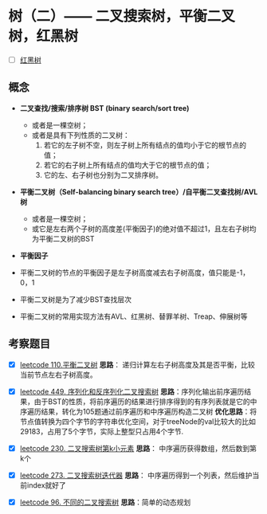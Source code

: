 # 树（二）—— 二叉搜索树，平衡二叉树，红黑树
- [ ]  [红黑树](https://mp.weixin.qq.com/s/qeTvShB42ou60NCEJPKFCQ) 

## 概念
* **二叉查找/搜索/排序树  BST (binary search/sort tree)**
	* 或者是一棵空树；
	* 或者是具有下列性质的二叉树：
		1. 若它的左子树不空，则左子树上所有结点的值均小于它的根节点的值；
		2. 若它的右子树上所有结点的值均大于它的根节点的值；
		3. 它的左、右子树也分别为二叉排序树。

* **平衡二叉树（Self-balancing binary search tree）/自平衡二叉查找树/AVL树**
	* 或者是一棵空树；
	* 或它是左右两个子树的高度差(平衡因子)的绝对值不超过1，且左右子树均为平衡二叉树的BST
* **平衡因子**
	
* 平衡二叉树的节点的平衡因子是左子树高度减去右子树高度，值只能是-1，0，1
	
* 平衡二叉树是为了减少BST查找层次
* 平衡二叉树的常用实现方法有AVL、红黑树、替罪羊树、Treap、伸展树等

	
## 考察题目
- [x] [leetcode 110.平衡二叉树](https://leetcode-cn.com/submissions/detail/43802941/) 
**思路**： 递归计算左右子树高度及其是否平衡，比较当前节点左右子树高度。
- [x] [leetcode 449. 序列化和反序列化二叉搜索树](https://leetcode-cn.com/submissions/detail/43963067/)
**思路**：序列化输出前序遍历结果，由于BST的性质，将前序遍历的结果进行排序得到的有序列表就是它的中序遍历结果，转化为105题通过前序遍历和中序遍历构造二叉树
**优化思路**：将节点值转换为四个字节的字符串优化空间，对于treeNode的val比较大的比如29183，占用了5个字节，实际上整型只占用4个字节.
- [x] [leetcode 230. 二叉搜索树第k小元素](https://leetcode-cn.com/submissions/detail/43965662/)
**思路**： 中序遍历获得数组，然后数到第k个
- [x]  [leetcode 273. 二叉搜索树迭代器](https://leetcode-cn.com/submissions/detail/43970138/)
**思路**： 中序遍历得到一个列表，然后维护当前index就好了
- [x] [leetcode 96. 不同的二叉搜索树](https://leetcode-cn.com/submissions/detail/43975477/)
**思路**：简单的动态规划

